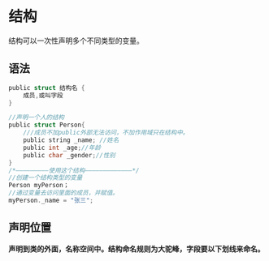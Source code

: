 # 结构

结构可以一次性声明多个不同类型的变量。

## 语法

```c
public struct 结构名 { 
    成员,或叫字段
}

//声明一个人的结构
public struct Person{
    ///成员不加public外部无法访问，不加作用域只在结构中。
    public string _name; //姓名
    public int _age;//年龄
    public char _gender;//性别
}
/*—————————使用这个结构—————————————*/
//创建一个结构类型的变量
Person myPerson；
//通过变量去访问里面的成员，并赋值。
myPerson._name = "张三";
```

## 声明位置

**声明到类的外面，名称空间中。结构命名规则为大驼峰，字段要以下划线来命名。**

